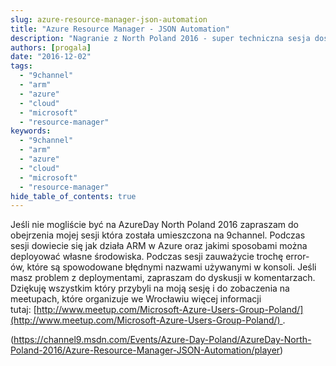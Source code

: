 ```yaml
---
slug: azure-resource-manager-json-automation
title: "Azure Resource Manager - JSON Automation"
description: "Nagranie z North Poland 2016 - super techniczna sesja dostępna online!"
authors: [progala]
date: "2016-12-02"
tags: 
  - "9channel"
  - "arm"
  - "azure"
  - "cloud"
  - "microsoft"
  - "resource-manager"
keywords:
  - "9channel"
  - "arm"
  - "azure"
  - "cloud"
  - "microsoft"
  - "resource-manager"
hide_table_of_contents: true
---
```


Jeśli nie mogliście być na AzureDay North Poland 2016 zapraszam do obejrzenia mojej sesji która została umieszczona na 9channel. Podczas sesji dowiecie się jak działa ARM w Azure oraz jakimi sposobami można deployować własne środowiska. Podczas sesji zauważycie trochę error-ów, które są spowodowane błędnymi nazwami używanymi w konsoli. Jeśli masz problem z deploymentami, zapraszam do dyskusji w komentarzach. Dziękuję wszystkim który przybyli na moją sesję i do zobaczenia na meetupach, które organizuje we Wrocławiu więcej informacji tutaj: [http://www.meetup.com/Microsoft-Azure-Users-Group-Poland/](http://www.meetup.com/Microsoft-Azure-Users-Group-Poland/) .

(https://channel9.msdn.com/Events/Azure-Day-Poland/AzureDay-North-Poland-2016/Azure-Resource-Manager-JSON-Automation/player)